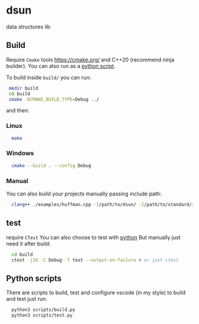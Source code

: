 # dsun

data structures lib

## Build

Require `Cmake` tools  https://cmake.org/ and C++20 (recommend ninja builder).
You can also run as a [python script](#python-scripts).

To build inside `build/` you can run:
``` sh
 mkdir build
 cd build
 cmake -DCMAKE_BUILD_TYPE=Debug ../
```

and then:
### Linux
``` sh
  make
```
### Windows
``` sh
  cmake --build . --config Debug
```

### Manual
You can also build your projects manually passing include path:
```sh
  clang++ ./examples/huffman.cpp -I/path/to/dsun/ -I/path/to/standard/includes -std=c++20
```

## test

require `CTest`
You can also choose to test with [python](#python-scripts)
But manually just need it after build:

```sh 
  cd build
  ctest -j10 -C Debug -T test --output-on-failure # or just ctest
```

## Python scripts
There are scripts to build, test and configure vscode (in my style)
to build and test just run:
``` sh
  python3 scripts/build.py
  python3 scripts/test.py
```


